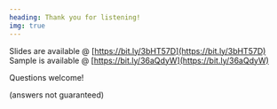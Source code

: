 ```yaml
---
heading: Thank you for listening!
img: true
---
```


Slides are available @ [https://bit.ly/3bHT57D](https://bit.ly/3bHT57D)<br/>
Sample is available @ [https://bit.ly/36aQdyW](https://bit.ly/36aQdyW)

Questions welcome!

(answers not guaranteed)
